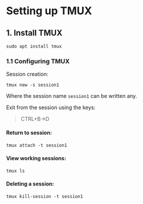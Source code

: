 # Setting up TMUX

## 1. Install TMUX

```text
sudo apt install tmux
```

### 1.1 Configuring TMUX

Session creation:

```text
tmux new -s session1
```

Where the session name `session1` can be written any.

Exit from the session using the keys:

> CTRL+B-&gt;D

#### Return to session:

```text
tmux attach -t session1
```

#### View working sessions:

```text
tmux ls
```

#### Deleting a session:

```text
tmux kill-session -t session1
```

